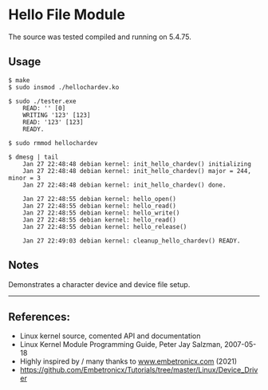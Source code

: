 # Hello File Module

The source was tested compiled and running on 5.4.75.  


## Usage

```
$ make
$ sudo insmod ./hellochardev.ko

$ sudo ./tester.exe
    READ: '' [0]
    WRITING '123' [123]
    READ: '123' [123]
    READY.

$ sudo rmmod hellochardev

$ dmesg | tail
    Jan 27 22:48:48 debian kernel: init_hello_chardev() initializing
    Jan 27 22:48:48 debian kernel: init_hello_chardev() major = 244, minor = 3
    Jan 27 22:48:48 debian kernel: init_hello_chardev() done.

    Jan 27 22:48:55 debian kernel: hello_open()
    Jan 27 22:48:55 debian kernel: hello_read()
    Jan 27 22:48:55 debian kernel: hello_write()
    Jan 27 22:48:55 debian kernel: hello_read()
    Jan 27 22:48:55 debian kernel: hello_release()

    Jan 27 22:49:03 debian kernel: cleanup_hello_chardev() READY.
```


## Notes

Demonstrates a character device and device file setup.  

---

## References:
 * Linux kernel source, comented API and documentation
 * Linux Kernel Module Programming Guide, Peter Jay Salzman, 2007-05-18
 * Highly inspired by / many thanks to www.embetronicx.com (2021)
 * https://github.com/Embetronicx/Tutorials/tree/master/Linux/Device_Driver
